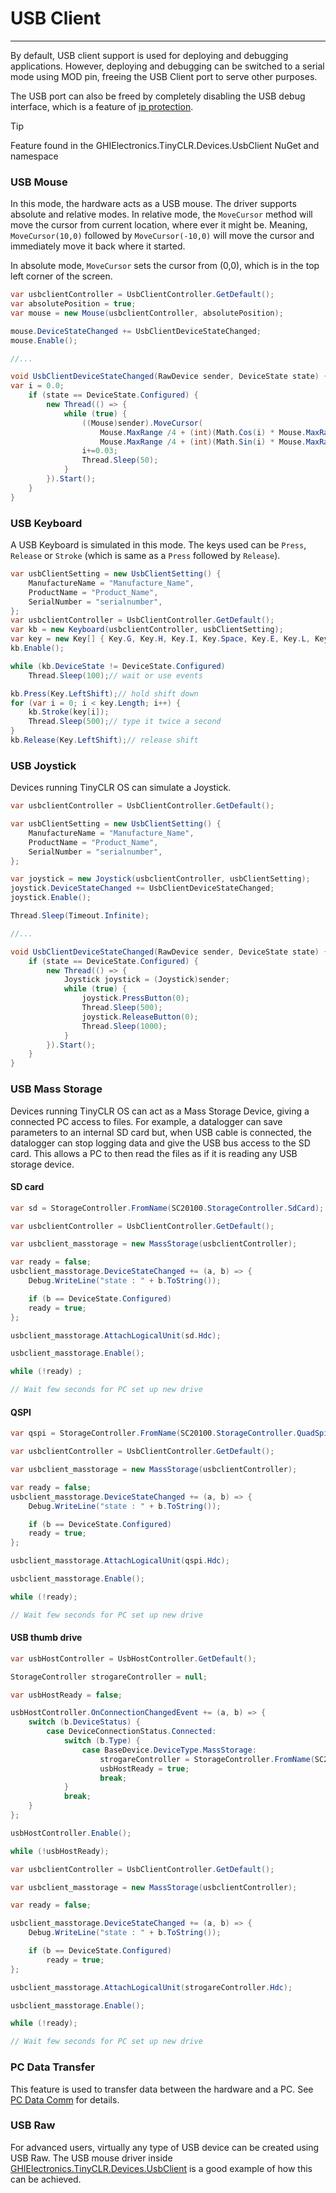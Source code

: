 # USB Client

---
By default, USB client support is used for deploying and debugging applications. However, deploying and debugging can be switched to a serial mode using MOD pin, freeing the USB Client port to serve other purposes.

 The USB port can also be freed by completely disabling the USB debug interface, which is a feature of [ip protection](ip-protection.md).

> [!Tip]
> Feature found in the GHIElectronics.TinyCLR.Devices.UsbClient NuGet and namespace

### USB Mouse

In this mode, the hardware acts as a USB mouse. The driver supports absolute and relative modes. In relative mode, the `MoveCursor` method will move the cursor from current location, where ever it might be. Meaning, `MoveCursor(10,0)` followed by `MoveCursor(-10,0)` will move the cursor and immediately move it back where it started.

In absolute mode, `MoveCursor` sets the cursor from (0,0), which is in the top left corner of the screen.

```cs
var usbclientController = UsbClientController.GetDefault();
var absolutePosition = true;
var mouse = new Mouse(usbclientController, absolutePosition);

mouse.DeviceStateChanged += UsbClientDeviceStateChanged;
mouse.Enable();

//...

void UsbClientDeviceStateChanged(RawDevice sender, DeviceState state) {
var i = 0.0;
    if (state == DeviceState.Configured) {
        new Thread(() => {
            while (true) {
                ((Mouse)sender).MoveCursor(
                    Mouse.MaxRange /4 + (int)(Math.Cos(i) * Mouse.MaxRange / 10),
                    Mouse.MaxRange /4 + (int)(Math.Sin(i) * Mouse.MaxRange / 10));
                i+=0.03;
                Thread.Sleep(50);
            }
        }).Start();
    }
}
```

### USB Keyboard

A USB Keyboard is simulated in this mode. The keys used can be `Press`, `Release` or `Stroke` (which is same as a `Press` followed by `Release`).

```cs
var usbClientSetting = new UsbClientSetting() {
    ManufactureName = "Manufacture_Name",
    ProductName = "Product_Name",
    SerialNumber = "serialnumber",
};
var usbclientController = UsbClientController.GetDefault();
var kb = new Keyboard(usbclientController, usbClientSetting);
var key = new Key[] { Key.G, Key.H, Key.I, Key.Space, Key.E, Key.L, Key.E, Key.C, Key.T, Key.R, Key.O, Key.N, Key.I, Key.C, Key.S };
kb.Enable();

while (kb.DeviceState != DeviceState.Configured)
    Thread.Sleep(100);// wait or use events

kb.Press(Key.LeftShift);// hold shift down
for (var i = 0; i < key.Length; i++) {
    kb.Stroke(key[i]);
    Thread.Sleep(500);// type it twice a second
}
kb.Release(Key.LeftShift);// release shift
```

### USB Joystick

Devices running TinyCLR OS can simulate a Joystick. 

```cs
var usbclientController = UsbClientController.GetDefault();

var usbClientSetting = new UsbClientSetting() {
    ManufactureName = "Manufacture_Name",
    ProductName = "Product_Name",
    SerialNumber = "serialnumber",
};

var joystick = new Joystick(usbclientController, usbClientSetting);
joystick.DeviceStateChanged += UsbClientDeviceStateChanged;
joystick.Enable();

Thread.Sleep(Timeout.Infinite);

//...

void UsbClientDeviceStateChanged(RawDevice sender, DeviceState state) {
    if (state == DeviceState.Configured) {
        new Thread(() => {
            Joystick joystick = (Joystick)sender;
            while (true) {
                joystick.PressButton(0);
                Thread.Sleep(500);
                joystick.ReleaseButton(0);
                Thread.Sleep(1000);
            }
        }).Start();
    }
}
```

### USB Mass Storage

Devices running TinyCLR OS can act as a Mass Storage Device, giving a connected PC access to files. For example, a datalogger can save parameters to an internal SD card but, when USB cable is connected, the datalogger can stop logging data and give the USB bus access to the SD card. This allows a PC to then read the files as if it is reading any USB storage device.

#### SD card

```cs
var sd = StorageController.FromName(SC20100.StorageController.SdCard);

var usbclientController = UsbClientController.GetDefault();

var usbclient_masstorage = new MassStorage(usbclientController);

var ready = false;
usbclient_masstorage.DeviceStateChanged += (a, b) => {
	Debug.WriteLine("state : " + b.ToString());

	if (b == DeviceState.Configured)
	ready = true;
};

usbclient_masstorage.AttachLogicalUnit(sd.Hdc);            

usbclient_masstorage.Enable();

while (!ready) ;

// Wait few seconds for PC set up new drive
```

#### QSPI

```cs
var qspi = StorageController.FromName(SC20100.StorageController.QuadSpi);

var usbclientController = UsbClientController.GetDefault();

var usbclient_masstorage = new MassStorage(usbclientController);

var ready = false;
usbclient_masstorage.DeviceStateChanged += (a, b) => {
	Debug.WriteLine("state : " + b.ToString());

	if (b == DeviceState.Configured)
	ready = true;
};

usbclient_masstorage.AttachLogicalUnit(qspi.Hdc);            

usbclient_masstorage.Enable();

while (!ready);

// Wait few seconds for PC set up new drive
```

#### USB thumb drive

```cs
var usbHostController = UsbHostController.GetDefault();

StorageController strogareController = null;

var usbHostReady = false;

usbHostController.OnConnectionChangedEvent += (a, b) => {
	switch (b.DeviceStatus) {
		case DeviceConnectionStatus.Connected:
			switch (b.Type) {
				case BaseDevice.DeviceType.MassStorage:
					strogareController = StorageController.FromName(SC20260.StorageController.UsbHostMassStorage);
					usbHostReady = true;
					break;
			}
			break;
	}
};

usbHostController.Enable();

while (!usbHostReady);

var usbclientController = UsbClientController.GetDefault();

var usbclient_masstorage = new MassStorage(usbclientController);

var ready = false;

usbclient_masstorage.DeviceStateChanged += (a, b) => {
	Debug.WriteLine("state : " + b.ToString());

	if (b == DeviceState.Configured)
		ready = true;
};

usbclient_masstorage.AttachLogicalUnit(strogareController.Hdc);            

usbclient_masstorage.Enable();

while (!ready);

// Wait few seconds for PC set up new drive
```

### PC Data Transfer
This feature is used to transfer data between the hardware and a PC. See [PC Data Comm](usb-pc-comm.md) for details.

### USB Raw
For advanced users, virtually any type of USB device can be created using USB Raw. The USB mouse driver inside [GHIElectronics.TinyCLR.Devices.UsbClient](https://github.com/ghi-electronics/TinyCLR-Libraries) is a good example of how this can be achieved.   

